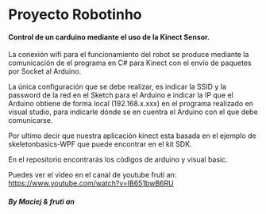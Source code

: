 <h1> Proyecto Robotinho </h1>
<h4>Control de un carduino mediante el uso de la Kinect Sensor.</h4>
<p> 

La conexión wifi para el funcionamiento del robot
 se produce mediante  la comunicación de el programa en C#
 para Kinect con el envío de paquetes por Socket al Arduino.
 
La única configuración que se debe realizar, es indicar la SSID
 y la password de la red en el Sketch para el Arduino e indicar la 
 IP que el Arduino obtiene de forma local (192.168.x.xxx) en el
 programa realizado en visual studio, para indicarle dónde se en
 cuentra el Arduino con el que debe comunicarse.

Por ultimo decir que nuestra aplicación kinect esta 
basada en el ejemplo de skeletonbasics-WPF que puede encontrar en el kit SDK.

En el repositorio encontrarás los códigos de arduino y visual basic.

Puedes ver el video en el canal de youtube fruti an:
https://www.youtube.com/watch?v=IB651bwB6RU
<p>

<h5> By  Maciej & fruti an </h5>
